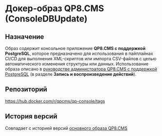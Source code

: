 # Докер-образ QP8.CMS (ConsoleDBUpdate)

## Назначение

Образ содержит консольное приложение **QP8.CMS c поддержкой PostgreSQL**, которое предназначено для использования в пайплайнах CI/CD для выполнения XML-скриптов или импорта CSV-файлов с целью автоматического изменения структуры или данных. Использование образа описано в [руководстве администратора QP8.CMS c поддержкой PostgreSQL](https://storage.qp.qsupport.ru/qa_official_site/images/downloads/qp8-pg-admin-man.pdf) (в разделе **Запись и воспроизведение действий**).

## Репозиторий

https://hub.docker.com/r/qpcms/qp-console/tags

## История версий

Совпадает с историей версий [основного образа QP8.CMS](qp#история-версий)
